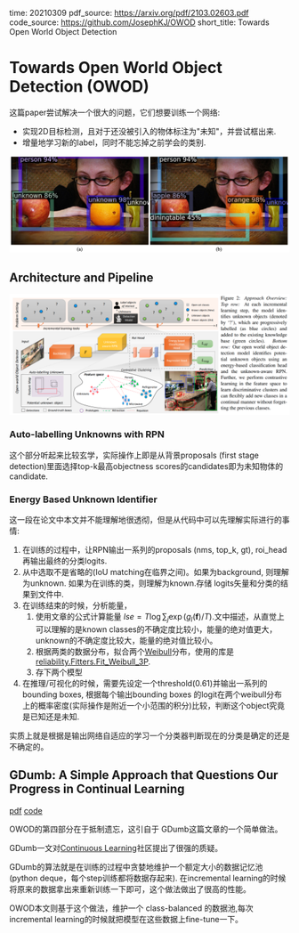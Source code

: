 time: 20210309
pdf_source: https://arxiv.org/pdf/2103.02603.pdf
code_source: https://github.com/JosephKJ/OWOD
short_title: Towards Open World Object Detection

# Towards Open World Object Detection (OWOD)

这篇paper尝试解决一个很大的问题，它们想要训练一个网络:

- 实现2D目标检测，且对于还没被引入的物体标注为"未知"，并尝试框出来.
- 增量地学习新的label，同时不能忘掉之前学会的类别.

![image](res/open_world_result.png)

## Architecture and Pipeline

![image](res/open_world_arch.png)

### Auto-labelling Unknowns with RPN

这个部分听起来比较玄学，实际操作上即是从背景proposals (first stage detection)里面选择top-k最高objectness scores的candidates即为未知物体的candidate.

### Energy Based Unknown Identifier

这一段在论文中本文并不能理解地很透彻，但是从代码中可以先理解实际进行的事情:

1. 在训练的过程中，让RPN输出一系列的proposals (nms, top_k, gt), roi_head再输出最终的分类logits.
2. 从中选取不是省略的(IoU matching在临界之间)。如果为background, 则理解为unknown. 如果为在训练的类，则理解为known.存储 logits矢量和分类的结果到文件中.
3. 在训练结束的时候，分析能量，
   1. 使用文章的公式计算能量 $lse = T\log\sum_j\exp{(g_l(\mathbf{f})/T)}$.文中描述，从直觉上可以理解的是known classes的不确定度比较小，能量的绝对值更大，unknown的不确定度比较大，能量的绝对值比较小。
   2. 根据两类的数据分布，拟合两个[Weibull](https://www.wikiwand.com/en/Weibull_distribution)分布，使用的库是[reliability.Fitters.Fit_Weibull_3P](https://reliability.readthedocs.io/en/latest/Fitting%20a%20specific%20distribution%20to%20data.html).
   3. 存下两个模型
4. 在推理/可视化的时候，需要先设定一个threshold(0.61)并输出一系列的bounding boxes, 根据每个输出bounding boxes 的logit在两个weibull分布上的概率密度(实际操作是附近一个小范围的积分)比较，判断这个object究竟是已知还是未知.

实质上就是根据是输出网络自适应的学习一个分类器判断现在的分类是确定的还是不确定的。

## GDumb: A Simple Approach that Questions Our Progress in Continual Learning

[pdf](https://www.ecva.net/papers/eccv_2020/papers_ECCV/papers/123470511.pdf) [code](https://github.com/drimpossible/GDumb)

OWOD的第四部分在于抵制遗忘，这引自于 GDumb这篇文章的一个简单做法。

GDumb一文对[Continuous Learning](../../The_theory/Continuous_learning.md)社区提出了很强的质疑。

GDumb的算法就是在训练的过程中贪婪地维护一个额定大小的数据记忆池(python deque，每个step训练都将数据存起来). 在incremental learning的时候将原来的数据拿出来重新训练一下即可，这个做法做出了很高的性能。

OWOD本文则基于这个做法，维护一个 class-balanced 的数据池,每次incremental learning的时候就把模型在这些数据上fine-tune一下。
